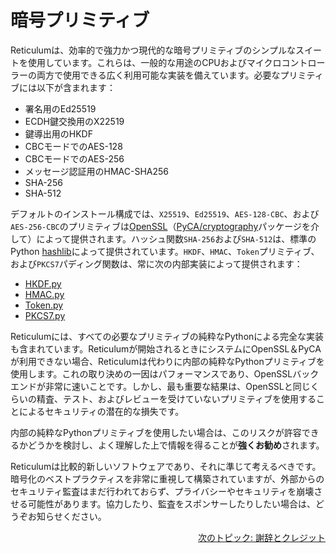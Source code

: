 # 暗号プリミティブ
Reticulumは、効率的で強力かつ現代的な暗号プリミティブのシンプルなスイートを使用しています。これらは、一般的な用途のCPUおよびマイクロコントローラーの両方で使用できる広く利用可能な実装を備えています。必要なプリミティブには以下が含まれます：

- 署名用のEd25519
- ECDH鍵交換用のX22519
- 鍵導出用のHKDF
- CBCモードでのAES-128
- CBCモードでのAES-256
- メッセージ認証用のHMAC-SHA256
- SHA-256
- SHA-512

デフォルトのインストール構成では、`X25519`、`Ed25519`、`AES-128-CBC`、および`AES-256-CBC`のプリミティブは[OpenSSL](https://www.openssl.org/)（[PyCA/cryptography](https://github.com/pyca/cryptography)パッケージを介して）によって提供されます。ハッシュ関数`SHA-256`および`SHA-512`は、標準のPython [hashlib](https://docs.python.org/3/library/hashlib.html)によって提供されています。`HKDF`、`HMAC`、`Token`プリミティブ、および`PKCS7`パディング関数は、常に次の内部実装によって提供されます：

- [HKDF.py](https://github.com/markqvist/Reticulum/blob/master/RNS/Cryptography/HKDF.py)
- [HMAC.py](https://github.com/markqvist/Reticulum/blob/master/RNS/Cryptography/HMAC.py)
- [Token.py](https://github.com/markqvist/Reticulum/blob/master/RNS/Cryptography/Token.py)
- [PKCS7.py](https://github.com/markqvist/Reticulum/blob/master/RNS/Cryptography/PKCS7.py)

Reticulumには、すべての必要なプリミティブの純粋なPythonによる完全な実装も含まれています。Reticulumが開始されるときにシステムにOpenSSL＆PyCAが利用できない場合、Reticulumは代わりに内部の純粋なPythonプリミティブを使用します。これの取り決めの一因はパフォーマンスであり、OpenSSLバックエンドが非常に速いことです。しかし、最も重要な結果は、OpenSSLと同じくらいの精査、テスト、およびレビューを受けていないプリミティブを使用することによるセキュリティの潜在的な損失です。

内部の純粋なPythonプリミティブを使用したい場合は、このリスクが許容できるかどうかを検討し、よく理解した上で情報を得ることが**強くお勧め**されます。

Reticulumは比較的新しいソフトウェアであり、それに準じて考えるべきです。暗号化のベストプラクティスを非常に重視して構築されていますが、外部からのセキュリティ監査はまだ行われておらず、プライバシーやセキュリティを崩壊させる可能性があります。協力したり、監査をスポンサーしたりしたい場合は、どうぞお知らせください。

<p align="right"><a href="credits_jp.html">次のトピック: 謝辞とクレジット</a></p>
